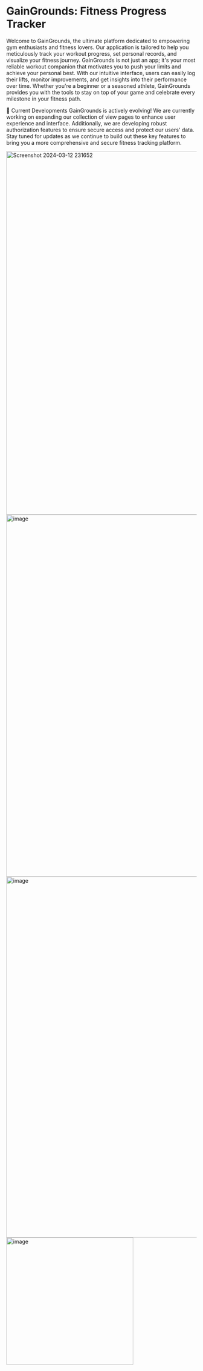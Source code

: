 # GainGrounds: Fitness Progress Tracker

Welcome to GainGrounds, the ultimate platform dedicated to empowering gym enthusiasts and fitness lovers. Our application is tailored to help you meticulously track your workout progress, set personal records, and visualize your fitness journey. GainGrounds is not just an app; it's your most reliable workout companion that motivates you to push your limits and achieve your personal best. With our intuitive interface, users can easily log their lifts, monitor improvements, and get insights into their performance over time. Whether you're a beginner or a seasoned athlete, GainGrounds provides you with the tools to stay on top of your game and celebrate every milestone in your fitness path.


🚧 Current Developments
GainGrounds is actively evolving! We are currently working on expanding our collection of view pages to enhance user experience and interface. Additionally, we are developing robust authorization features to ensure secure access and protect our users' data. Stay tuned for updates as we continue to build out these key features to bring you a more comprehensive and secure fitness tracking platform.

<img width="960" alt="Screenshot 2024-03-12 231652" src="https://github.com/romeojuniorb/GainGrounds/assets/163235833/5a568e00-391d-421b-a838-d3bd668b5393">

<img width="956" alt="image" src="https://github.com/romeojuniorb/GainGrounds/assets/163235833/7e71a168-4742-4446-90fd-2752ae02610e">

<img width="953" alt="image" src="https://github.com/romeojuniorb/GainGrounds/assets/163235833/460513ad-f9bb-4cc7-8b6f-ffaf2b93e5b7">

<img width="336" alt="image" src="https://github.com/romeojuniorb/GainGrounds/assets/163235833/554ee2cf-534f-49d9-84e8-a143745db6ba">
